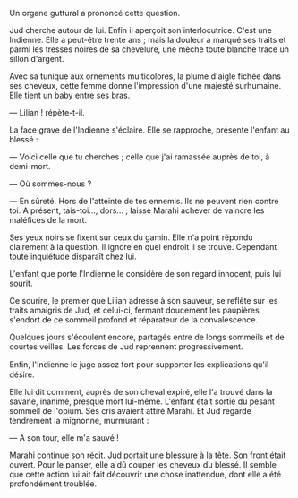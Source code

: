 Un organe guttural a prononcé cette question.

Jud cherche autour de lui. Enfin il aperçoit son interlocutrice. C'est une
Indienne. Elle a peut-être trente ans ; mais la douleur a marqué ses traits et parmi les tresses noires de sa chevelure, une mèche toute blanche trace un
sillon d'argent.

Avec sa tunique aux ornements multicolores, la plume d'aigle fichée dans
ses cheveux, cette femme donne l'impression d'une majesté surhumaine. Elle tient un baby entre ses bras.

— Lilian ! répète-t-il.

La face grave de l'Indienne s'éclaire. Elle se rapproche, présente l'enfant
au blessé :

— Voici celle que tu cherches ; celle que j'ai ramassée auprès de toi, à demi-mort.

— Où sommes-nous ?

— En sûreté. Hors de l'atteinte de tes ennemis. Ils ne peuvent rien contre
toi. A présent, tais-toi..., dors... ; laisse Marahi achever de vaincre les maléfices de la mort.

Ses yeux noirs se fixent sur ceux du gamin. Elle n'a point répondu clairement à la question. Il ignore en quel endroit il se trouve. Cependant toute inquiétude disparaît chez lui.

L'enfant que porte l'Indienne le considère de son regard innocent, puis lui
sourit.

Ce sourire, le premier que Lilian adresse à son sauveur, se reflète sur les
traits amaigris de Jud, et celui-ci, fermant doucement les paupières, s'endort de ce sommeil profond et réparateur de la convalescence.

Quelques jours s'écoulent encore, partagés entre de longs sommeils et de
courtes veilles. Les forces de Jud reprennent progressivement.

Enﬁn, l'Indienne le juge assez fort pour supporter les explications qu'il
désire.

Elle lui dit comment, auprès de son cheval expiré, elle l'a trouvé dans la
savane, inanimé, presque mort lui-même. L'enfant était sortie du pesant
sommeil de l'opium. Ses cris avaient attiré Marahi. Et Jud regarde tendrement la mignonne, murmurant :

— A son tour, elle m'a sauvé !

Marahi continue son récit. Jud portait une blessure à la tête. Son front était ouvert. Pour le panser, elle a dû couper les cheveux du blessé. Il semble que cette action lui ait fait découvrir une chose inattendue, dont elle a été profondément troublée.
